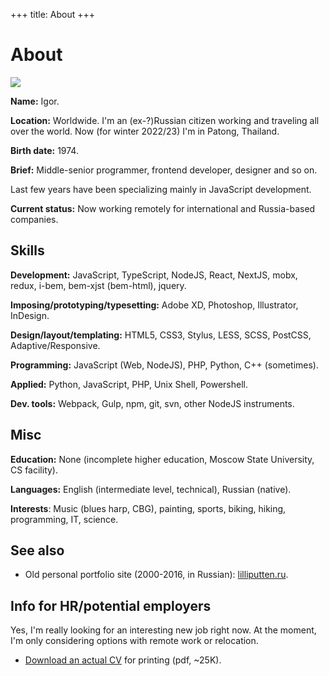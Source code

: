 +++
title: About
+++

About
=====

<div class="Facepalm">
  <img src="/images/facepalm/BrownCBG-sm.jpg" />
</div>

__Name:__ Igor.

__Location:__ Worldwide. I'm an (ex-?)Russian citizen working and traveling all over the world. Now (for winter 2022/23) I'm in Patong, Thailand.

__Birth date:__ 1974.

__Brief:__ Middle-senior programmer, frontend developer, designer and&nbsp;so&nbsp;on.

Last few years have been specializing mainly in JavaScript development.

__Current status:__ Now working remotely for international and Russia-based companies.

## Skills

__Development:__ JavaScript, TypeScript, NodeJS, React, NextJS, mobx, redux, i-bem, bem-xjst (bem-html), jquery.

__Imposing/prototyping/typesetting:__ Adobe XD, Photoshop, Illustrator, InDesign.

__Design/layout/templating:__ HTML5, CSS3, Stylus, LESS, SCSS, PostCSS, Adaptive/Responsive.

__Programming:__ JavaScript (Web, NodeJS), PHP, Python, C++ (sometimes).

__Applied:__ Python, JavaScript, PHP, Unix Shell, Powershell.

__Dev. tools:__ Webpack, Gulp, npm, git, svn, other NodeJS instruments.

## Misc

__Education:__ None (incomplete higher education, Moscow State University, CS facility).

__Languages:__ English (intermediate level, technical), Russian (native).

__Interests__: Music (blues harp, CBG), painting, sports, biking, hiking, programming, IT, science.

## See also

- Old personal portfolio site (2000-2016, in Russian): <a href="http://lilliputten.ru" target="_blank">lilliputten.ru</a>.

## Info for HR/potential employers

Yes, I'm really looking for an interesting new job right now. At the moment, I'm only considering options with remote work or relocation.

- <a href="https://raw.githubusercontent.com/lilliputten/lilliputten.github.io/master/site/CV-2022-v1-1-1.pdf" target="_blank">Download an actual CV</a> for printing (pdf, ~25K).

<!--
 @changed 2022.12.06, 15:18
-->
